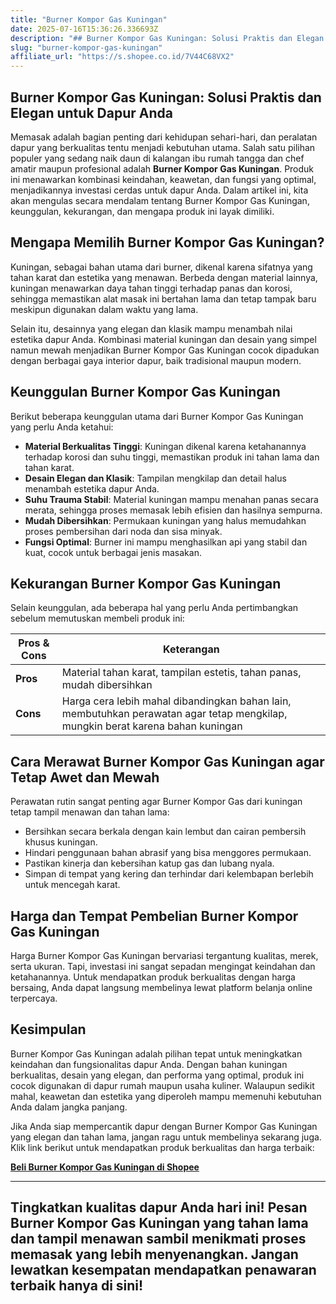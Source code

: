```yaml
---
title: "Burner Kompor Gas Kuningan"
date: 2025-07-16T15:36:26.336693Z
description: "## Burner Kompor Gas Kuningan: Solusi Praktis dan Elegan untuk Dapur Anda..."
slug: "burner-kompor-gas-kuningan"
affiliate_url: "https://s.shopee.co.id/7V44C68VX2"
---
```

## Burner Kompor Gas Kuningan: Solusi Praktis dan Elegan untuk Dapur Anda

Memasak adalah bagian penting dari kehidupan sehari-hari, dan peralatan dapur yang berkualitas tentu menjadi kebutuhan utama. Salah satu pilihan populer yang sedang naik daun di kalangan ibu rumah tangga dan chef amatir maupun profesional adalah **Burner Kompor Gas Kuningan**. Produk ini menawarkan kombinasi keindahan, keawetan, dan fungsi yang optimal, menjadikannya investasi cerdas untuk dapur Anda. Dalam artikel ini, kita akan mengulas secara mendalam tentang Burner Kompor Gas Kuningan, keunggulan, kekurangan, dan mengapa produk ini layak dimiliki.

## Mengapa Memilih Burner Kompor Gas Kuningan?

Kuningan, sebagai bahan utama dari burner, dikenal karena sifatnya yang tahan karat dan estetika yang menawan. Berbeda dengan material lainnya, kuningan menawarkan daya tahan tinggi terhadap panas dan korosi, sehingga memastikan alat masak ini bertahan lama dan tetap tampak baru meskipun digunakan dalam waktu yang lama.

Selain itu, desainnya yang elegan dan klasik mampu menambah nilai estetika dapur Anda. Kombinasi material kuningan dan desain yang simpel namun mewah menjadikan Burner Kompor Gas Kuningan cocok dipadukan dengan berbagai gaya interior dapur, baik tradisional maupun modern.

## Keunggulan Burner Kompor Gas Kuningan

Berikut beberapa keunggulan utama dari Burner Kompor Gas Kuningan yang perlu Anda ketahui:

- **Material Berkualitas Tinggi**: Kuningan dikenal karena ketahanannya terhadap korosi dan suhu tinggi, memastikan produk ini tahan lama dan tahan karat.
- **Desain Elegan dan Klasik**: Tampilan mengkilap dan detail halus menambah estetika dapur Anda.
- **Suhu Trauma Stabil**: Material kuningan mampu menahan panas secara merata, sehingga proses memasak lebih efisien dan hasilnya sempurna.
- **Mudah Dibersihkan**: Permukaan kuningan yang halus memudahkan proses pembersihan dari noda dan sisa minyak.
- **Fungsi Optimal**: Burner ini mampu menghasilkan api yang stabil dan kuat, cocok untuk berbagai jenis masakan.

## Kekurangan Burner Kompor Gas Kuningan

Selain keunggulan, ada beberapa hal yang perlu Anda pertimbangkan sebelum memutuskan membeli produk ini:

| **Pros & Cons** | **Keterangan** |
|-----------------|----------------|
| **Pros** | Material tahan karat, tampilan estetis, tahan panas, mudah dibersihkan |
| **Cons** | Harga cera lebih mahal dibandingkan bahan lain, membutuhkan perawatan agar tetap mengkilap, mungkin berat karena bahan kuningan |

## Cara Merawat Burner Kompor Gas Kuningan agar Tetap Awet dan Mewah

Perawatan rutin sangat penting agar Burner Kompor Gas dari kuningan tetap tampil menawan dan tahan lama:

- Bersihkan secara berkala dengan kain lembut dan cairan pembersih khusus kuningan.
- Hindari penggunaan bahan abrasif yang bisa menggores permukaan.
- Pastikan kinerja dan kebersihan katup gas dan lubang nyala.
- Simpan di tempat yang kering dan terhindar dari kelembapan berlebih untuk mencegah karat.

## Harga dan Tempat Pembelian Burner Kompor Gas Kuningan

Harga Burner Kompor Gas Kuningan bervariasi tergantung kualitas, merek, serta ukuran. Tapi, investasi ini sangat sepadan mengingat keindahan dan ketahanannya. Untuk mendapatkan produk berkualitas dengan harga bersaing, Anda dapat langsung membelinya lewat platform belanja online terpercaya.

## Kesimpulan

Burner Kompor Gas Kuningan adalah pilihan tepat untuk meningkatkan keindahan dan fungsionalitas dapur Anda. Dengan bahan kuningan berkualitas, desain yang elegan, dan performa yang optimal, produk ini cocok digunakan di dapur rumah maupun usaha kuliner. Walaupun sedikit mahal, keawetan dan estetika yang diperoleh mampu memenuhi kebutuhan Anda dalam jangka panjang.

Jika Anda siap mempercantik dapur dengan Burner Kompor Gas Kuningan yang elegan dan tahan lama, jangan ragu untuk membelinya sekarang juga. Klik link berikut untuk mendapatkan produk berkualitas dan harga terbaik:

[**Beli Burner Kompor Gas Kuningan di Shopee**](https://s.shopee.co.id/7V44C68VX2)

---

## Tingkatkan kualitas dapur Anda hari ini! Pesan Burner Kompor Gas Kuningan yang tahan lama dan tampil menawan sambil menikmati proses memasak yang lebih menyenangkan. Jangan lewatkan kesempatan mendapatkan penawaran terbaik hanya di sini!